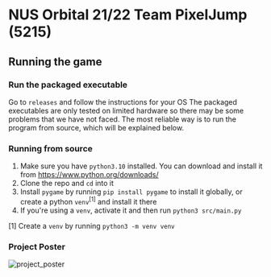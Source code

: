 # NUS Orbital 21/22 Team PixelJump (5215)

## Running the game
### Run the packaged executable
Go to `releases` and follow the instructions for your OS
The packaged executables are only tested on limited hardware so there may be some problems that we have not faced.
The most reliable way is to run the program from source, which will be explained below.
### Running from source
1. Make sure you have `python3.10` installed. You can download and install it from https://www.python.org/downloads/
2. Clone the repo and `cd` into it
3. Install `pygame` by running `pip install pygame` to install it globally, or create a python `venv`<sup>[1]</sup> and install it there
4. If you're using a `venv`, activate it and then run `python3 src/main.py`

[1] Create a `venv` by running `python3 -m venv venv`

### Project Poster
![project_poster](https://drive.google.com/uc?export=view&id=1PGN96EeY3W1sAmu5yI9t0f8UK_mXxqME)
